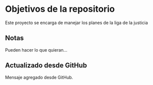 # Objetivos de la repositorio

Este proyecto se encarga de manejar los planes de la liga de la justicia


## Notas
Pueden hacer lo que quieran...

## Actualizado desde GitHub
Mensaje agregado desde GitHub.
